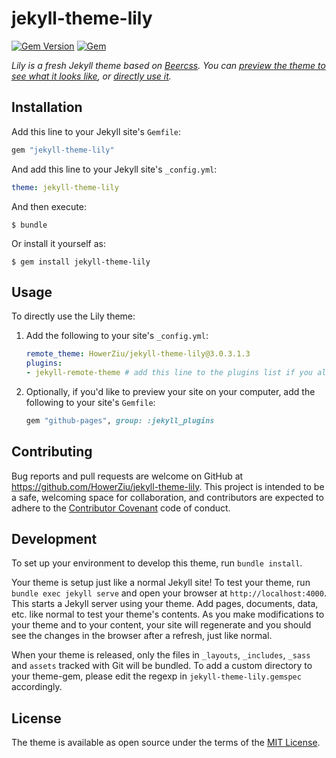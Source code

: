 # jekyll-theme-lily

[![Gem Version](https://badge.fury.io/rb/jekyll-theme-lily.svg)](https://badge.fury.io/rb/jekyll-theme-lily) [![Gem](https://img.shields.io/gem/dt/jekyll-theme-lily.svg)](https://img.shields.io/gem/dt/jekyll-theme-lily.svg)

*Lily is a fresh Jekyll theme based on [Beercss](https://www.beercss.com/). You can [preview the theme to see what it looks like](https://howerziu.github.io/jekyll-theme-lily), or [directly use it](#usage).*


## Installation

Add this line to your Jekyll site's `Gemfile`:

```ruby
gem "jekyll-theme-lily"
```

And add this line to your Jekyll site's `_config.yml`:

```yaml
theme: jekyll-theme-lily
```

And then execute:

    $ bundle

Or install it yourself as:

    $ gem install jekyll-theme-lily

## Usage

To directly use the Lily theme:

1. Add the following to your site's `_config.yml`:

    ```yml
    remote_theme: HowerZiu/jekyll-theme-lily@3.0.3.1.3
    plugins:
    - jekyll-remote-theme # add this line to the plugins list if you already have one
    ```

2. Optionally, if you'd like to preview your site on your computer, add the following to your site's `Gemfile`:

    ```ruby
    gem "github-pages", group: :jekyll_plugins
    ```

## Contributing

Bug reports and pull requests are welcome on GitHub at https://github.com/HowerZiu/jekyll-theme-lily. This project is intended to be a safe, welcoming space for collaboration, and contributors are expected to adhere to the [Contributor Covenant](http://contributor-covenant.org) code of conduct.

## Development

To set up your environment to develop this theme, run `bundle install`.

Your theme is setup just like a normal Jekyll site! To test your theme, run `bundle exec jekyll serve` and open your browser at `http://localhost:4000`. This starts a Jekyll server using your theme. Add pages, documents, data, etc. like normal to test your theme's contents. As you make modifications to your theme and to your content, your site will regenerate and you should see the changes in the browser after a refresh, just like normal.

When your theme is released, only the files in `_layouts`, `_includes`, `_sass` and `assets` tracked with Git will be bundled.
To add a custom directory to your theme-gem, please edit the regexp in `jekyll-theme-lily.gemspec` accordingly.

## License

The theme is available as open source under the terms of the [MIT License](https://opensource.org/licenses/MIT).

